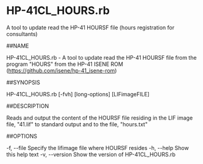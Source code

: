 # HP-41CL_HOURS.rb
A tool to update read the HP-41 HOURSF file (hours registration for consultants)

##NAME

HP-41CL_HOURS.rb - A tool to update read the HP-41 HOURSF file from the program "HOURS" from the HP-41 ISENE ROM (https://github.com/isene/hp-41_isene-rom)

##SYNOPSIS

HP-41CL_HOURS.rb [-fvh] [long-options] [LIFimageFILE]

##DESCRIPTION

Reads and output the content of the HOURSF file residing in the LIF image file, "41.lif" to standard output and to the file, "hours.txt"

##OPTIONS

 -f, --file	
    Specify the lifimage file where HOURSF resides
 -h, --help
    Show this help text
 -v, --version
    Show the version of HP-41CL_HOURS.rb

